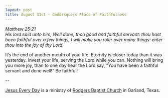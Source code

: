 ```yaml
---
layout: post
title: August 31st - God&rsquo;s Place of Faithfulness
---
```


_Matthew 25:21  
His lord said unto him, Well done, thou good and faithful servant:
thou hast been faithful over a few things, I will make you ruler over
many things: enter thou into the joy of thy Lord._

It&rsquo;s the end of another month of your life. Eternity is
closer today than it was yesterday. Invest your life, serving the
Lord while you can. Nothing will bring you more joy, than to one day
hear the Lord say, "You have been a faithful servant and done well!"
Be faithful!

 --

<a href=http://jesuseveryday.net>Jesus Every Day</a> is a ministry of <a href=http://rodgersbaptist.net>Rodgers Baptist Church</a> in Garland, Texas.

